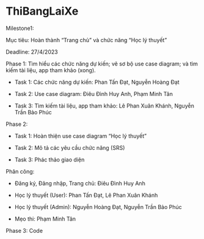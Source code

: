 # ThiBangLaiXe
Milestone1: 

Mục tiêu: Hoàn thành “Trang chủ” và chức năng “Học lý thuyết”

Deadline: 27/4/2023

Phase 1: Tìm hiểu các chức năng dự kiến; vẽ sơ bộ use case diagram; và tìm kiếm tài liệu, app tham khảo (xong).

-	Task 1: Các chức năng dự kiến: Phan Tấn Đạt, Nguyễn Hoàng Đạt

-	Task 2: Use case diagram: Điêu Đình Huy Anh, Phạm Minh Tân

-	Task 3: Tìm kiếm tài liệu, app tham khảo: Lê Phan Xuân Khánh, Nguyễn Trần Bảo Phúc

Phase 2: 

-	Task 1: Hoàn thiện use case diagram “Học lý thuyết”

-	Task 2: Mô tả các yêu cầu chức năng (SRS)

-	Task 3: Phác thảo giao diện

Phân công:

-	Đăng ký, Đăng nhập, Trang chủ: Điêu Đình Huy Anh

-	Học lý thuyết (User): Phan Tấn Đạt, Lê Phan Xuân Khánh

-	Học lý thuyết (Admin): Nguyễn Hoàng Đạt, Nguyễn Trần Bảo Phúc

-	Mẹo thi: Phạm Minh Tân

Phase 3: Code
